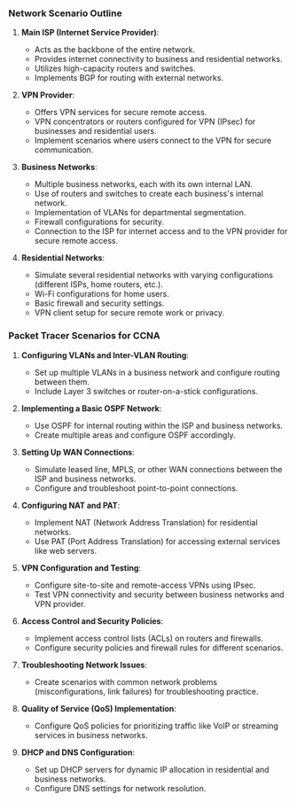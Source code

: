 ### Network Scenario Outline

1. **Main ISP (Internet Service Provider)**:
    
    - Acts as the backbone of the entire network.
    - Provides internet connectivity to business and residential networks.
    - Utilizes high-capacity routers and switches.
    - Implements BGP for routing with external networks.
2. **VPN Provider**:
    
    - Offers VPN services for secure remote access.
    - VPN concentrators or routers configured for VPN (IPsec) for businesses and residential users.
    - Implement scenarios where users connect to the VPN for secure communication.
3. **Business Networks**:
    
    - Multiple business networks, each with its own internal LAN.
    - Use of routers and switches to create each business's internal network.
    - Implementation of VLANs for departmental segmentation.
    - Firewall configurations for security.
    - Connection to the ISP for internet access and to the VPN provider for secure remote access.
4. **Residential Networks**:
    
    - Simulate several residential networks with varying configurations (different ISPs, home routers, etc.).
    - Wi-Fi configurations for home users.
    - Basic firewall and security settings.
    - VPN client setup for secure remote work or privacy.

### Packet Tracer Scenarios for CCNA

1. **Configuring VLANs and Inter-VLAN Routing**:
    
    - Set up multiple VLANs in a business network and configure routing between them.
    - Include Layer 3 switches or router-on-a-stick configurations.
2. **Implementing a Basic OSPF Network**:
    
    - Use OSPF for internal routing within the ISP and business networks.
    - Create multiple areas and configure OSPF accordingly.
3. **Setting Up WAN Connections**:
    
    - Simulate leased line, MPLS, or other WAN connections between the ISP and business networks.
    - Configure and troubleshoot point-to-point connections.
4. **Configuring NAT and PAT**:
    
    - Implement NAT (Network Address Translation) for residential networks.
    - Use PAT (Port Address Translation) for accessing external services like web servers.
5. **VPN Configuration and Testing**:
    
    - Configure site-to-site and remote-access VPNs using IPsec.
    - Test VPN connectivity and security between business networks and VPN provider.
6. **Access Control and Security Policies**:
    
    - Implement access control lists (ACLs) on routers and firewalls.
    - Configure security policies and firewall rules for different scenarios.
7. **Troubleshooting Network Issues**:
    
    - Create scenarios with common network problems (misconfigurations, link failures) for troubleshooting practice.
8. **Quality of Service (QoS) Implementation**:
    
    - Configure QoS policies for prioritizing traffic like VoIP or streaming services in business networks.
9. **DHCP and DNS Configuration**:
    
    - Set up DHCP servers for dynamic IP allocation in residential and business networks.
    - Configure DNS settings for network resolution.

